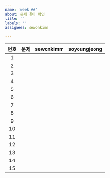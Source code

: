 ```yaml
---
name: 'week ##'
about: 문제 풀이 확인
title: ''
labels: ''
assignees: sewonkimm

---
```


| 번호 |         문제          |    sewonkimm  |  soyoungjeong  |
| :--: | :------------------: | :--------------: | :----------------: |
|  1   |    |   |   |
|  2   |    |   |   |
|  3   |    |   |   |
|  4   |    |   |   |
|  5   |    |   |   |
|  6   |    |   |   |
|  7   |    |   |   |
|  8   |    |   |   |
|  9   |    |   |   |
|  10   |    |   |   |
|  11   |    |   |   |
|  12   |    |   |   |
|  13   |    |   |   |
|  14   |    |   |   |
|  15   |    |   |   |
